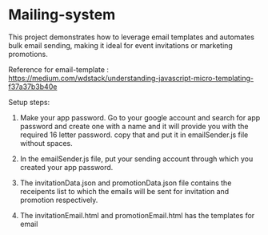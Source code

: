 # Mailing-system
This project demonstrates how to leverage email templates and automates bulk email sending, making it ideal for event invitations or marketing promotions.

Reference for email-template : https://medium.com/wdstack/understanding-javascript-micro-templating-f37a37b3b40e

Setup steps:
1. Make your app password. Go to your google account and search for app password and create one with a name and it will provide you with the required 16 letter password. copy that and put it in emailSender.js file without spaces.

2. In the emailSender.js file, put your sending account through which you created your app password.

3. The invitationData.json and promotionData.json file contains the receipents list to which the emails will be sent for invitation and promotion respectively.

4. The invitationEmail.html and promotionEmail.html has the templates for email